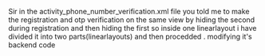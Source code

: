 Sir in the activity_phone_number_verification.xml file you told me to make the registration and otp verification on the same view by hiding the second during registration and then hiding the first 
so inside one linearlayout i have divided it into two parts(linearlayouts) and then procedded .
modifying it's backend code
